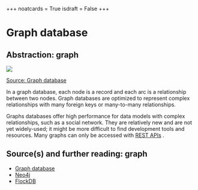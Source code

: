 +++
noatcards = True
isdraft = False
+++

# Graph database

## Abstraction: graph


![](https://camo.githubusercontent.com/bf6508b65e98a7210d9861515833afa0d9434436/687474703a2f2f692e696d6775722e636f6d2f664e636c3635672e706e67) 

[Source: Graph database](https://en.wikipedia.org/wiki/File:GraphDatabase_PropertyGraph.png)


In a graph database, each node is a record and each arc is a relationship between two nodes. Graph databases are optimized to represent complex relationships with many foreign keys or many-to-many relationships.

Graphs databases offer high performance for data models with complex relationships, such as a social network. They are relatively new and are not yet widely-used; it might be more difficult to find development tools and resources. Many graphs can only be accessed with [REST APIs](https://github.com/donnemartin/system-design-primer#representational-state-transfer-rest) .

## Source(s) and further reading: graph

- [Graph database](https://en.wikipedia.org/wiki/Graph_database) 
- [Neo4j](https://neo4j.com/) 
- [FlockDB](https://blog.twitter.com/2010/introducing-flockdb) 